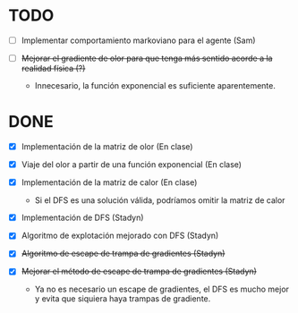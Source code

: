 # TODO
 - [ ] Implementar comportamiento markoviano para el agente (Sam)
 - [ ] <s>Mejorar el gradiente de olor para que tenga más sentido acorde a la realidad física (?)</s>
       
      - Innecesario, la función exponencial es suficiente aparentemente.

# DONE
 - [X] Implementación de la matriz de olor (En clase) 
 - [X] Viaje del olor a partir de una función exponencial (En clase)      
 - [X] Implementación de la matriz de calor (En clase)
 
      - Si el DFS es una solución válida, podríamos omitir la matriz de calor
 - [X] Implementación de DFS (Stadyn)
 - [X] Algoritmo de explotación mejorado con DFS (Stadyn)
 - [X] <s>Algoritmo de escape de trampa de gradientes (Stadyn)</s>
 - [X] <s>Mejorar el método de escape de trampa de gradientes (Stadyn)</s>
 
      - Ya no es necesario un escape de gradientes, el DFS es mucho mejor y evita que siquiera haya trampas de gradiente. 

